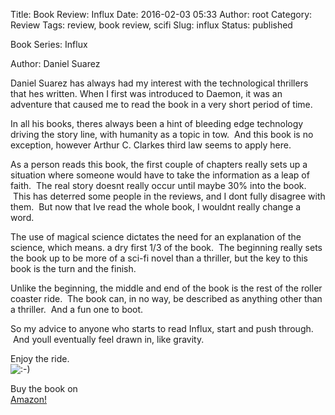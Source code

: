 Title: Book Review: Influx
Date: 2016-02-03 05:33
Author: root
Category: Review
Tags: review, book review, scifi
Slug: influx
Status: published

Book Series: Influx

Author: Daniel Suarez

Daniel Suarez has always had my interest with the technological thrillers that hes written. When I first was introduced to Daemon, it was an adventure that caused me to read the book in a very short period of time.

In all his books, theres always been a hint of bleeding edge technology driving the story line, with humanity as a topic in tow.  And this book is no exception, however Arthur C. Clarkes third law seems to apply here.

As a person reads this book, the first couple of chapters really sets up a situation where someone would have to take the information as a leap of faith.  The real story doesnt really occur until maybe 30% into the book.  This has deterred some people in the reviews, and I dont fully disagree with them.  But now that Ive read the whole book, I wouldnt really change a word.

The use of magical science dictates the need for an explanation of the science, which means. a dry first 1/3 of the book.  The beginning really sets the book up to be more of a sci-fi novel than a thriller, but the key to this book is the turn and the finish.

Unlike the beginning, the middle and end of the book is the rest of the roller coaster ride.  The book can, in no way, be described as anything other than a thriller.  And a fun one to boot.

So my advice to anyone who starts to read Influx, start and push through.  And youll eventually feel drawn in, like gravity.

Enjoy the ride.  
![:-)](https://web-beta.archive.org/web/20160205022122im_/https://codeholics.com/wp-includes/images/smilies/simple-smile.png)

Buy the book on  
[Amazon!](http://www.amazon.com/Influx-Daniel-Suarez/dp/0451469445/)